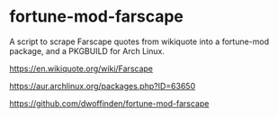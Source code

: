 # fortune-mod-farscape

A script to scrape Farscape quotes from wikiquote into a fortune-mod
package, and a PKGBUILD for Arch Linux.

https://en.wikiquote.org/wiki/Farscape

https://aur.archlinux.org/packages.php?ID=63650

https://github.com/dwoffinden/fortune-mod-farscape
